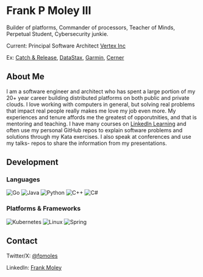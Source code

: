 # Frank P Moley III
Builder of platforms, Commander of processors, Teacher of Minds, Perpetual Student, Cybersecurity junkie.

Current: Principal Software Architect [Vertex Inc](https://github.com/vertexinc)

Ex: [Catch & Release](https://github.com/catchrelease), [DataStax](https://github.com/datastax), [Garmin](https://github.com/garmin), [Cerner](https://github.com/cerner)

## About Me
I am a software engineer and architect who has spent a large portion of my 20+ year career building distributed platforms on both public and private clouds. I love working with computers in general, but solving real problems that impact real people really makes me love my job even more. My experiences and tenure affords me the greatest of opporutnities, and that is mentoring and teaching. I have many courses on [LinkedIn Learning](https://www.linkedin.com/learning/instructors/frank-p-moley-iii) and often use my personal GitHub repos to explain software problems and solutions through my Kata exercises. I also speak at conferences and use my talks- repos to share the information from my presentations.

## Development
### Languages
![Go](https://img.shields.io/badge/go-%2300ADD8.svg?style=for-the-badge&logo=go&logoColor=white)
![Java](https://img.shields.io/badge/java-%23ED8B00.svg?style=for-the-badge&logo=java&logoColor=white)
![Python](https://img.shields.io/badge/python-3670A0?style=for-the-badge&logo=python&logoColor=ffdd54)
![C++](https://img.shields.io/badge/c++-%2300599C.svg?style=for-the-badge&logo=c%2B%2B&logoColor=white)
![C#](https://img.shields.io/badge/c%23-%23239120.svg?style=for-the-badge&logo=c-sharp&logoColor=white)

### Platforms & Frameworks
![Kubernetes](https://img.shields.io/badge/kubernetes-%23326ce5.svg?style=for-the-badge&logo=kubernetes&logoColor=white)
![Linux](https://img.shields.io/badge/Linux-FCC624?style=for-the-badge&logo=linux&logoColor=black)
![Spring](https://img.shields.io/badge/spring-%236DB33F.svg?style=for-the-badge&logo=spring&logoColor=white)

## Contact

Twitter/X: [@fpmoles](https://twitter.com/fpmoles)

LinkedIn: [Frank Moley](https://linkedin.com/in/frankmoley)
